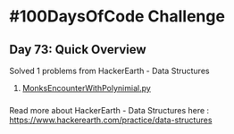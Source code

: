 # #100DaysOfCode Challenge
## Day 73: Quick Overview
Solved 1 problems from HackerEarth - Data Structures
1. [MonksEncounterWithPolynimial.py](https://github.com/sandeep-krishna/100DaysOfCode/blob/master/Day%2073/MonksEncounterWithPolynimial.py)
### 
Read more about HackerEarth - Data Structures here : https://www.hackerearth.com/practice/data-structures